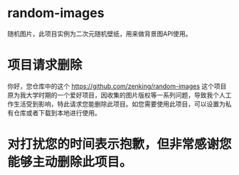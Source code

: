# random-images
随机图片，此项目实例为二次元随机壁纸，用来做背景图API使用。


# 项目请求删除
你好，您仓库中的这个 https://github.com/zenking/random-images 这个项目原为我大学时期的一个爱好项目，因收集的图片版权等一系列问题，导致我个人工作生活受到影响，特此请求您能删除此项目。如您需要使用此项目，可以设置为私有仓库或者下载到本地进行使用。


# 对打扰您的时间表示抱歉，但非常感谢您能够主动删除此项目。
